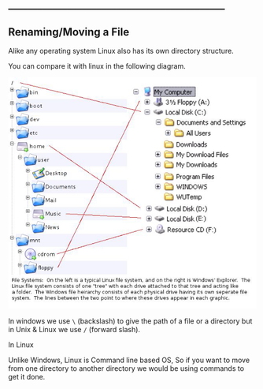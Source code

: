 ## ____________________________________________

## Renaming/Moving a File

Alike any operating system Linux also has its own directory structure.

You can compare it with linux in the following diagram.

![Basic Connection](https://github.com/devopstrainings/linux-basics-katakoda/raw/master/linux-cli-syntaxes/images/linux-vs-windows-file-structure.png)

In windows we use `\` (backslash) to give the path of a file or a directory but in Unix & Linux we use `/` (forward slash).

In Linux 

Unlike Windows, Linux is Command line based OS, So if you want to move from one directory to another directory we would be using commands to get it done.